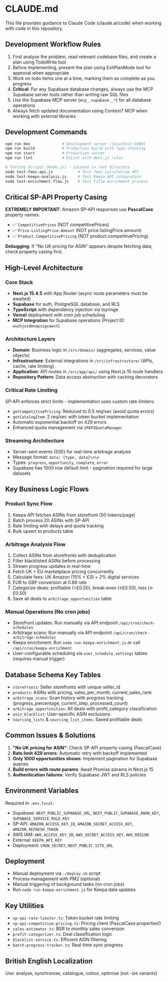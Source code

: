 # CLAUDE.md

This file provides guidance to Claude Code (claude.ai/code) when working with code in this repository.

## Development Workflow Rules
1. First analyse the problem, read relevant codebase files, and create a plan using TodoWrite tool
2. Before implementing, present the plan using ExitPlanMode tool for approval when appropriate
3. Work on todo items one at a time, marking them as complete as you progress
4. **Critical**: For any Supabase database changes, always use the MCP Supabase server tools rather than writing raw SQL files
5. Use the Supabase MCP server (`mcp__supabase__*`) for all database operations
6. Always fetch updated documentation using Context7 MCP when working with external libraries

## Development Commands
```bash
npm run dev              # Development server (localhost:3000)
npm run build            # Production build with type checking
npm run start            # Production server
npm run lint             # ESLint with Next.js rules

# Testing Scripts (Node.js) - Located in root directory
node test-fees-api.js           # Test fees calculation API
node test-keepa-analysis.js     # Test Keepa API integration
node test-enrichment-flow.js    # Test title enrichment process
```

## Critical SP-API Property Casing
**EXTREMELY IMPORTANT**: Amazon SP-API responses use **PascalCase** property names:
- ✅ `CompetitivePrices` (NOT competitivePrices)
- ✅ `Price.ListingPrice.Amount` (NOT price.listingPrice.amount)
- ✅ `Product.CompetitivePricing` (NOT product.competitivePricing)

**Debugging**: If "No UK pricing for ASIN" appears despite fetching data, check property casing first.

## High-Level Architecture

### Core Stack
- **Next.js 15.4.5** with App Router (async route parameters must be awaited)
- **Supabase** for auth, PostgreSQL database, and RLS
- **TypeScript** with dependency injection via tsyringe
- **Vercel** deployment with cron job scheduling
- **MCP Integration** for Supabase operations (Project ID: `wushjxsdmnapsigcwwct`)

### Architecture Layers
- **Domain**: Business logic in `/src/domain/` (aggregates, services, value objects)
- **Infrastructure**: External integrations in `/src/infrastructure/` (APIs, cache, rate limiting)
- **Application**: API routes in `/src/app/api/` using Next.js 15 route handlers
- **Repository Pattern**: Data access abstraction with caching decorators

### Critical Rate Limiting
SP-API enforces strict limits - implementation uses custom rate limiters:
- `getCompetitivePricing`: Reduced to 0.5 req/sec (avoid quota errors)
- `getCatalogItem`: 2 req/sec with token bucket implementation
- Automatic exponential backoff on 429 errors
- Enhanced quota management via `SPAPIQuotaManager`

### Streaming Architecture
- Server-sent events (SSE) for real-time arbitrage analysis
- Message format: `data: {type, data}\n\n`
- Types: `progress`, `opportunity`, `complete`, `error`
- Supabase has 1000 row default limit - pagination required for large datasets

## Key Business Logic Flows

### Product Sync Flow
1. Keepa API fetches ASINs from storefront (50 tokens/page)
2. Batch process 20 ASINs with SP-API
3. Rate limiting with delays and quota tracking
4. Bulk upsert to products table

### Arbitrage Analysis Flow
1. Collect ASINs from storefronts with deduplication
2. Filter blacklisted ASINs before processing
3. Stream progress updates in real-time
4. Fetch UK + EU marketplace pricing concurrently
5. Calculate fees: UK Amazon (15% + £3) + 2% digital services
6. EUR to GBP conversion at 0.86 rate
7. Categorize deals: profitable (>£0.50), break-even (±£0.50), loss (<-£0.50)
8. Save all deals to `arbitrage_opportunities` table

### Manual Operations (No cron jobs)
- Storefront updates: Run manually via API endpoint `/api/cron/check-schedules`
- Arbitrage scans: Run manually via API endpoint `/api/cron/check-arbitrage-schedules`
- Keepa enrichment: Run `node run-keepa-enrichment.js` or call `/api/cron/keepa-enrichment`
- User-configurable scheduling via `user_schedule_settings` tables (requires manual trigger)

## Database Schema Key Tables
- `storefronts`: Seller storefronts with unique seller_id
- `products`: ASINs with pricing, sales_per_month, current_sales_rank
- `arbitrage_scans`: Scan history with progress tracking (progress_percentage, current_step, processed_count)
- `arbitrage_opportunities`: All deals with profit_category classification
- `asin_blacklist`: User-specific ASIN exclusions
- `sourcing_lists` & `sourcing_list_items`: Saved profitable deals

## Common Issues & Solutions

1. **"No UK pricing for ASIN"**: Check SP-API property casing (PascalCase)
2. **Rate limit 429 errors**: Automatic retry with backoff implemented
3. **Only 1000 opportunities shown**: Implement pagination for Supabase queries
4. **Build errors with route params**: Await Promise params in Next.js 15
5. **Authentication failures**: Verify Supabase JWT and RLS policies

## Environment Variables
Required in `.env.local`:
- Supabase: `NEXT_PUBLIC_SUPABASE_URL`, `NEXT_PUBLIC_SUPABASE_ANON_KEY`, `SUPABASE_SERVICE_ROLE_KEY`
- SP-API: `AMAZON_ACCESS_KEY_ID`, `AMAZON_SECRET_ACCESS_KEY`, `AMAZON_REFRESH_TOKEN`
- AWS IAM: `AWS_ACCESS_KEY_ID`, `AWS_SECRET_ACCESS_KEY`, `AWS_REGION`
- External: `KEEPA_API_KEY`
- Deployment: `CRON_SECRET`, `NEXT_PUBLIC_SITE_URL`

## Deployment
- Manual deployment via `./deploy.sh` script
- Process management with PM2 (optional)
- Manual triggering of background tasks (no cron jobs)
- Run `node run-keepa-enrichment.js` for Keepa data updates

## Key Utilities
- `sp-api-rate-limiter.ts`: Token bucket rate limiting
- `sp-api-competitive-pricing.ts`: Pricing client (PascalCase properties!)
- `sales-estimator.ts`: BSR to monthly sales conversion
- `profit-categorizer.ts`: Deal classification logic
- `blacklist-service.ts`: Efficient ASIN filtering
- `batch-progress-tracker.ts`: Real-time sync progress

## British English Localization
Use: analyse, synchronise, catalogue, colour, optimise (not -ize variants)